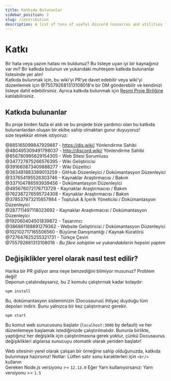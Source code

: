 ```yaml
---
title: Katkıda Bulunanlar
sidebar_position: 3
slug: /contribution
description: A list of tons of useful discord resources and utilities for all types of users, from beginners to power users.
---
```


# Katkı

Bir hata veya yazım hatası mı buldunuz? Bu listeye uyan iyi bir kaynağınız var mı? Bir katkıda bulunun ve yukarıdaki muhteşem katkıda bulunanlar listesinde yer alın!<br/>
Katkıda bulunmak için, bu wiki'yi PR'ye davet edebilir veya wiki'yi düzenlemek için @755792681313108018'e bir DM gönderebilir ve kendinizi listeye dahil edebilirsiniz.
Ayrıca katkıda bulunmak için [Resmi Proje Birliğine](https://discord.gg/yxbqz9pNxS) katılabilirsiniz.

## Katkıda bulunanlar

Bu proje birden fazla el aldı ve bu projede bize yardımcı olan bu katkıda bulunanlardan oluşan bir ekibe sahip olmaktan gurur duyuyoruz!<br/>
size teşekkür etmek istiyoruz:<br/>

@885165099847929887 - https://dis.wiki/ Yönlendirme Sahibi <br/>
@480495309491798037 - http://discord.wiki/ Yönlendirme Sahibi <br/>
@856780995629154305 - Web Sitesi Sorumlusu <br/>
@347727875266576395 - Wiki Geliştiricisi <br/>
@391660873409888277 - Wiki Düzeltici <br/>
@363481883369013259 - GitHub Düzenleyici / Dokümantasyon Düzenleyici<br/>
@337654195526303746 - Kaynaklar Araştırmacısı / Bakım<br/>
@337104786593939456 - Dokümantasyon Düzenleyici<br/>
@485676072176713729 - Kaynaklar Araştırmacısı / Bakım<br/>
@762387276595724308 - Kaynaklar Araştırmacısı / Bakım<br/>
@378537973215657984 - Topluluk & İçerik Yöneticisi / Dokümantasyon Düzenleyici<br/>
@287711497118023692 - Kaynaklar Araştırmacısı / Dokümantasyon Düzenleyici<br/>
@192060404501839872 - Tasarımcı<br/>
@386861188891279362 - Website Geliştiricisi / Dokümantasyon Düzenleyici<br/>
@102102717165506560 - Büyüme Danışmanlığı / Kaynak Küratörü<br/>
@727647625255321731 - Türkçe Çeviri<br/>
@755792681313108018 - *Bu fikre sahiptim ve yukarıdakilerin hepsini yaptım*<br/>

## Değişiklikler yerel olarak nasıl test edilir?

Harika bir PR gidiyor ama neye benzediğini bilmiyor musunuz? Problem değil!<br/>
Deponun çatalındaysanız, bu 2 komutu çalıştırmak kadar kolaydır:

```
npm install
```

Bu, dokümantasyon sistemimizin (Docusaurus) ihtiyaç duyduğu tüm depoları indirir. Bunu yalnızca bir kez çalıştırmanız gerekir.

```
npm start
```

Bu komut web sunucusunu başlatır (``localhost:3000`` by default) ve her düzenlemeye başlamak istediğinizde çalıştırılmalıdır.
Bununla birlikte, yaptığınız her değişiklik için çalıştırılmasına gerek yoktur, çünkü Docusaurus değişiklikleri algılarsa sunucuyu otomatik olarak yeniden başlatır!

Web sitesinin yerel olarak çalışan bir örneğine sahip olduğunuzda, katkıda bulunmaya hazırsınız!
Notlar: Lütfen satır sonu karakterleri için ``<br/>`` kullanın<br/>
Gereken Node.js versiyonu >= ``12.13.0``
Eğer Yarn kullanıyorsanız: Yarn versiyonu >= ``1.5``
